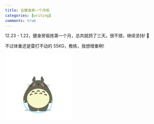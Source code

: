 ```yaml
---
title: 去健身房一个月啦
categories: [writing]
comments: true
---
```


12.23 - 1.22，健身房锻炼第一个月，总共就鸽了三天。很不错，继续坚持! :muscle:

不过体重还是雷打不动的 55KG，教练，我想增重啊!

![fitness](../assets/img/fitness/fitness.gif)
